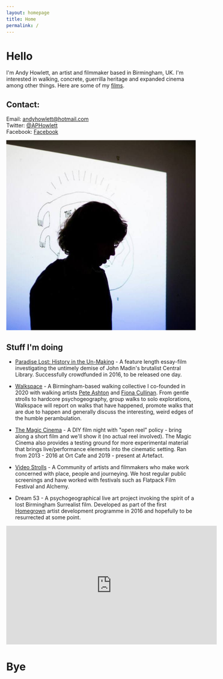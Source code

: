 ```yaml
---
layout: homepage
title: Home
permalink: /
---
```

# Hello

I'm Andy Howlett, an artist and filmmaker based in Birmingham, UK. I'm interested in walking, concrete, guerrilla heritage and expanded cinema among other things. Here are some of my [films](https://www.youtube.com/channel/UCagsm9t-JVxYDFO07xvuVmA). 

## Contact: 
Email: andyhowlett@hotmail.com   
Twitter: [@APHowlett](https://twitter.com/aphowlett)    
Facebook: [Facebook](https://www.facebook.com/andy.howlett.5)

![](images/andy.jpg)

## Stuff I'm doing

- [Paradise Lost: History in the Un-Making](https://www.indiegogo.com/projects/paradise-lost-history-in-the-un-making-architecture) - A feature length essay-film investigating the untimely demise of John Madin's brutalist Central Library. Successfully crowdfunded in 2016, to be released one day.

- [Walkspace](http://walkspace.uk/) - A Birmingham-based walking collective I co-founded in 2020 with walking artists [Pete Ashton](http://peteashton.com/) and [Fiona Cullinan](http://fionacullinan.com/). From gentle strolls to hardcore psychogeography, group walks to solo explorations, Walkspace will report on walks that have happened, promote walks that are due to happen and generally discuss the interesting, weird edges of the humble perambulation. 

- [The Magic Cinema](https://en-gb.facebook.com/themagiccinema/)  - A DIY film night with "open reel" policy - bring along a short film and we'll show it (no actual reel involved). The Magic Cinema also provides a testing ground for more experimental material that brings live/performance elements into the cinematic setting. Ran from 2013 - 2016 at Ort Cafe and 2019 - present at Artefact.

- [Video Strolls](http://videostrolls.com) - A Community of artists and filmmakers who make work concerned with place, people and journeying. We host regular public screenings and have worked with festivals such as Flatpack Film Festival and Alchemy.

- Dream 53 - A psychogeographical live art project invoking the spirit of a lost Birmingham Surrealist film. Developed as part of the first [Homegrown](http://hfwas.co.uk/?page_id=3237) artist development programme in 2016 and hopefully to be resurrected at some point.




<iframe width="560" height="315" src="https://www.youtube.com/embed/qQHKsqK7Sno" frameborder="0" allow="accelerometer; autoplay; encrypted-media; gyroscope; picture-in-picture" allowfullscreen></iframe>

# Bye
